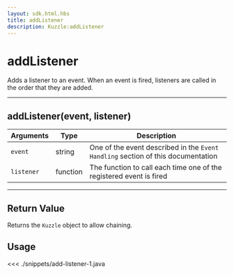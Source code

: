 ```yaml
---
layout: sdk.html.hbs
title: addListener
description: Kuzzle:addListener
---
```


# addListener

Adds a listener to an event. When an event is fired, listeners are called in the order that they are added.

---

## addListener(event, listener)

| Arguments  | Type     | Description                                                                      |
| ---------- | -------- | -------------------------------------------------------------------------------- |
| `event`    | string   | One of the event described in the `Event Handling` section of this documentation |
| `listener` | function | The function to call each time one of the registered event is fired              |

---

## Return Value

Returns the `Kuzzle` object to allow chaining.

## Usage

<<< ./snippets/add-listener-1.java
